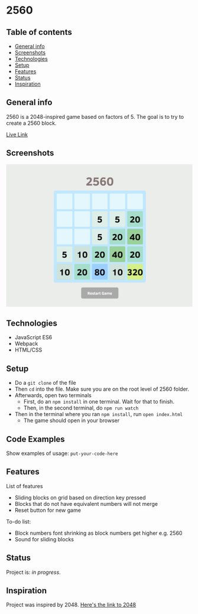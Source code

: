 # 2560

## Table of contents
* [General info](#general-info)
* [Screenshots](#screenshots)
* [Technologies](#technologies)
* [Setup](#setup)
* [Features](#features)
* [Status](#status)
* [Inspiration](#inspiration)

## General info
2560 is a 2048-inspired game based on factors of 5. The goal is to try to create a 2560 block.

[Live Link](https://bcwan.github.io/)

## Screenshots
![Example screenshot](./images/sample.png)

## Technologies
* JavaScript ES6
* Webpack
* HTML/CSS

## Setup
* Do a `git clone` of the file
* Then `cd` into the file. Make sure you are on the root level of 2560 folder.
* Afterwards, open two terminals
  * First, do an `npm install` in one terminal. Wait for that to finish.
  * Then, in the second terminal, do `npm run watch`
* Then in the terminal where you ran `npm install`, run `open index.html`
  * The game should open in your browser

## Code Examples
Show examples of usage:
`put-your-code-here`

## Features
List of features
* Sliding blocks on grid based on direction key pressed
* Blocks that do not have equivalent numbers will not merge
* Reset button for new game

To-do list:
* Block numbers font shrinking as block numbers get higher e.g. 2560
* Sound for sliding blocks

## Status
Project is: _in progress_. 

## Inspiration
Project was inspired by 2048. [Here's the link to 2048](https://play2048.co/)